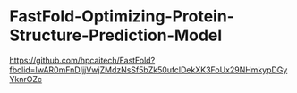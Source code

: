 # FastFold-Optimizing-Protein-Structure-Prediction-Model

https://github.com/hpcaitech/FastFold?fbclid=IwAR0mFnDIjjVwjZMdzNsSf5bZk50ufclDekXK3FoUx29NHmkypDGyYknrOZc
